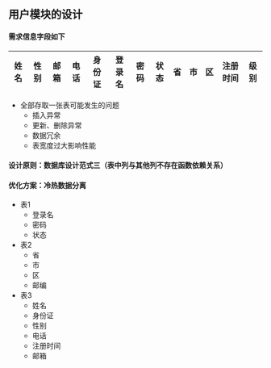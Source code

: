 ## 用户模块的设计

#### 需求信息字段如下


 姓名 | 性别 | 邮箱 | 电话 | 身份证 | 登录名 | 密码 | 状态 | 省 | 市 | 区 | 注册时间 | 级别 
---------|----------|---------|----------|---------|----------|---------|----------|---------|----------|---------|----------|---------

- 全部存取一张表可能发生的问题
  - 插入异常
  - 更新、删除异常
  - 数据冗余
  - 表宽度过大影响性能

#### 设计原则：数据库设计范式三（表中列与其他列不存在函数依赖关系）

#### 优化方案：冷热数据分离

- 表1
  - 登录名
  - 密码
  - 状态
- 表2
  - 省
  - 市
  - 区
  - 邮编
- 表3
  - 姓名
  - 身份证
  - 性别
  - 电话
  - 注册时间
  - 邮箱